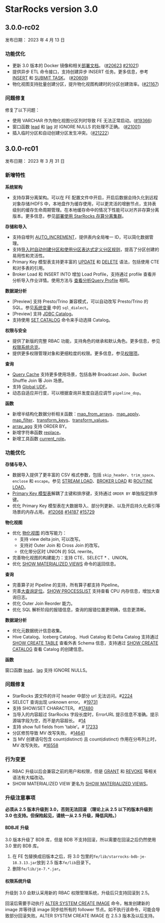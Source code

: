 # StarRocks version 3.0

## 3.0.0-rc02

发布日期： 2023 年 4 月 13 日

### 功能优化

- 更新 3.0 版本的 Docker 镜像和相关[部署文档](../quick_start/deploy_with_docker.md)。 ([#20623](https://github.com/StarRocks/starrocks/pull/20623) [#21021](https://github.com/StarRocks/starrocks/pull/21021))
- 提供异步 ETL 命令接口，支持创建异步 INSERT 任务。更多信息，参考[INSERT](../loading/InsertInto.md) 和 [SUBMIT TASK](../sql-reference/sql-statements/data-manipulation/SUBMIT%20TASK.md)。 ([#20609](https://github.com/StarRocks/starrocks/issues/20609))
- 物化视图支持批量创建分区，提升物化视图构建时的分区创建效率。([#21167](https://github.com/StarRocks/starrocks/pull/21167))

### 问题修复

修复了以下问题：

- 使用 VARCHAR 作为物化视图分区列时导致 FE 无法正常启动。([#19366](https://github.com/StarRocks/starrocks/issues/19366))
- 窗口函数 [lead](../sql-reference/sql-functions/Window_function.md#使用-lead-窗口函数) 和 [lag](../sql-reference/sql-functions/Window_function.md#使用-lag-窗口函数) 对 IGNORE NULLS 的处理不正确。 ([#21001](https://github.com/StarRocks/starrocks/pull/21001))
- 插入临时分区和自动创建分区发生冲突。（[#21222](https://github.com/StarRocks/starrocks/issues/21222)）

## 3.0.0-rc01

发布日期： 2023 年 3 月 31 日

### 新增特性

**系统架构**

- 支持存算分离架构。可以在 FE 配置文件中开启，开启后数据会持久化到远程对象存储/HDFS 中，本地盘作为缓存使用，可以更灵活的增删节点，支持表级别的缓存生命周期管理。在本地缓存命中的情况下性能可以对齐非存算分离版本。更多信息，参见[部署使用 StarRocks 存算分离集群](../deployment/deploy_shared_data.md)。

**存储和导入**

- 支持自增列 [AUTO_INCREMENT](../sql-reference/auto_increment.md)，提供表内全局唯一 ID，可以简化数据管理。
- 支持[导入时自动创建分区和使用分区表达式定义分区规则](../table_design/automatic_partitioning.md)，提高了分区创建的易用性和灵活性。
- Primary Key 模型表支持更丰富的 [UPDATE](../sql-reference/sql-statements/data-manipulation/UPDATE.md) 和 [DELETE](../sql-reference/sql-statements/data-manipulation/DELETE.md) 语法，包括使用 CTE 和对多表的引用。
- Broker Load 和 INSERT INTO 增加 Load Profile，支持通过 profile 查看并分析导入作业详情。使用方法与 [查看分析Query Profile](../administration/query_profile.md) 相同。

**数据湖分析**

- [Preview] 支持 Presto/Trino 兼容模式，可以自动改写 Presto/Trino 的 SQL。参见[系统变量](../reference/System_variable.md) 中的 `sql_dialect`。
- [Preview] 支持 [JDBC Catalog](../data_source/catalog/jdbc_catalog.md)。
- 支持使用 [SET CATALOG](../sql-reference/sql-statements/data-definition/SET%20CATALOG.md) 命令来手动选择 Catalog。

**权限与安全**

- 提供了新版的完整 RBAC 功能，支持角色的继承和默认角色。更多信息，参见[权限系统总览](../administration/privilege_overview.md)。
- 提供更多权限管理对象和更细粒度的权限。更多信息，参见[权限项](../administration/privilege_item.md)。

**查询**

<!--- [Preview] 支持大查询的算子落盘，可以在内存不足时利用磁盘空间来保证查询稳定执行成功。-->
- [Query Cache](../using_starrocks/query_cache.md) 支持更多使用场景，包括各种 Broadcast Join、Bucket Shuffle Join 等 Join 场景。
- 支持 [Global UDF](../sql-reference/sql-functions/JAVA_UDF.md)。
- 动态自适应并行度，可以根据查询并发度自适应调节 `pipeline_dop`。

**函数**

- 新增半结构化数据分析相关函数：[map_from_arrays](../sql-reference/sql-functions/map-functions/map_from_arrays.md)、[map_apply](../sql-reference/sql-functions/map-functions/map_apply.md)、[map_filter](../sql-reference/sql-functions/map-functions/map_filter.md)、[transform_keys](../sql-reference/sql-functions/map-functions/transform_keys.md)、[transform_values](../sql-reference/sql-functions/map-functions/transform_values.md)。
- [array_agg](../sql-reference/sql-functions/array-functions/array_agg.md) 支持 ORDER BY。
- 新增字符串函数 [replace](../sql-reference/sql-functions/string-functions/replace.md)。
- 新增工具函数 [current_role](../sql-reference/sql-functions/utility-functions/current_role.md)。

### 功能优化

**存储与导入**

- 数据导入提供了更丰富的 CSV 格式参数，包括 `skip_header`、`trim_space`、`enclose` 和 `escape`。参见 [STREAM LOAD](../sql-reference/sql-statements/data-manipulation/STREAM%20LOAD.md)、[BROKER LOAD](../sql-reference/sql-statements/data-manipulation/BROKER%20LOAD.md) 和 [ROUTINE LOAD](../sql-reference/sql-statements/data-manipulation/CREATE%20ROUTINE%20LOAD.md)。
- [Primary Key 模型表](../table_design/table_types/primary_key_table.md)解耦了主键和排序键，支持通过 `ORDER BY` 单独指定排序键。
- 优化 Primary Key 模型表在大数据导入、部分列更新、以及开启持久化索引等场景的内存占用。 [#12068](https://github.com/StarRocks/starrocks/pull/12068) [#14187](https://github.com/StarRocks/starrocks/pull/14187) [#15729](https://github.com/StarRocks/starrocks/pull/15729)

**物化视图**

- 优化 [物化视图](../using_starrocks/Materialized_view.md) 的改写能力：
  - 支持 view delta join, 可以改写。
  - 支持对 Outer Join 和 Cross Join 的改写。
  - 优化带分区时 UNION 的 SQL rewrite。
- 完善物化视图的构建能力：支持 CTE、SELECT * 、UNION。
- 优化 [SHOW MATERIALIZED VIEWS](../sql-reference/sql-statements/data-manipulation/SHOW%20MATERIALIZED%20VIEW.md) 命令的返回信息。

**查询**

- 完善算子对 Pipeline 的支持，所有算子都支持 Pipeline。
- 完善[大查询定位](../administration/monitor_manage_big_queries.md)。[SHOW PROCESSLIST](../sql-reference/sql-statements/Administration/SHOW%20PROCESSLIST.md) 支持查看 CPU 内存信息，增加大查询日志。
- 优化 Outer Join Reorder 能力。
- 优化 SQL 解析阶段的报错信息，查询的报错位置更明确，信息更清晰。

**数据湖分析**

- 优化元数据统计信息收集。
- Hive Catalog、Iceberg Catalog、Hudi Catalog 和 Delta Catalog 支持通过 [SHOW CREATE TABLE](../sql-reference/sql-statements/data-manipulation/SHOW%20CREATE%20TABLE.md) 查看外表 Schema 信息，支持通过 [SHOW CREATE CATALOG](../sql-reference/sql-statements/data-manipulation/SHOW%20CREATE%20CATALOG.md) 查看 Catalog 的创建信息。

**函数**

窗口函数 [lead](../sql-reference/sql-functions/Window_function.md#使用-lead-窗口函数)、[lag](../sql-reference/sql-functions/Window_function.md#使用-lag-窗口函数) 支持 IGNORE NULLS。

### 问题修复

- StarRocks 源文件的许可 header 中部分 url 无法访问。#[2224](https://github.com/StarRocks/starrocks/issues/2224)
- SELECT 查询出现 unknown error。 #[19731](https://github.com/StarRocks/starrocks/issues/19731)
- 支持 SHOW/SET CHARACTER。 #[17480](https://github.com/StarRocks/starrocks/issues/17480)
- 当导入的内容超过 StarRocks 字段长度时，ErrorURL 提示信息不准确。提示源端字段为空，而不是内容超长。 #[14](https://github.com/StarRocks/DataX/issues/14)
- 支持 show full fields from 'table'。# [17233](https://github.com/StarRocks/starrocks/issues/17233)
- 分区修剪导致 MV 改写失败。 #[14641](https://github.com/StarRocks/starrocks/issues/14641)
- 当 MV 创建语句包含 count(distinct) 且 count(distinct) 作用在分布列上时，MV 改写失败。 #[16558](https://github.com/StarRocks/starrocks/issues/16558)

### 行为变更

- RBAC 升级以后会兼容之前的用户和权限，但是 [GRANT](../sql-reference/sql-statements/account-management/GRANT.md) 和 [REVOKE](../sql-reference/sql-statements/account-management/REVOKE.md) 等相关语法有大幅改动。
- SHOW MATERIALIZED VIEW 更名为 [SHOW MATERIALIZED VIEWS](../sql-reference/sql-statements/data-manipulation/SHOW%20MATERIALIZED%20VIEW.md)。

### 升级注意事项

**必须从 2.5 版本升级到 3.0，否则无法回滚 （理论上从 2.5 以下的版本升级到 3.0 也支持。但保险起见，请统一从 2.5 升级，降低风险。）**

#### BDBJE 升级

3.0 版本升级了 BDB 库，但是 BDB 不支持回滚，所以需要在回滚之后仍然使用 3.0 里的 BDB 库。

1. 在 FE 包替换成旧版本之后，将 3.0 包里的`fe/lib/starrocks-bdb-je-18.3.13.jar`放到 2.5 版本`fe/lib`目录下。
2. 删除`fe/lib/je-7.*.jar`。

#### 权限系统升级

升级到 3.0 会默认采用新的 RBAC 权限管理系统，升级后只支持回滚到 2.5。

回滚后需要手动执行 [ALTER SYSTEM CREATE IMAGE](../sql-reference/sql-statements/Administration/ALTER%20SYSTEM.md) 命令，触发创建新的 image 并等待该 image 同步给所有的 follower 节点。如不执行该命令，可能会导致部分回滚失败。ALTER SYSTEM CREATE IMAGE 在 2.5.3 版本及以后支持。
